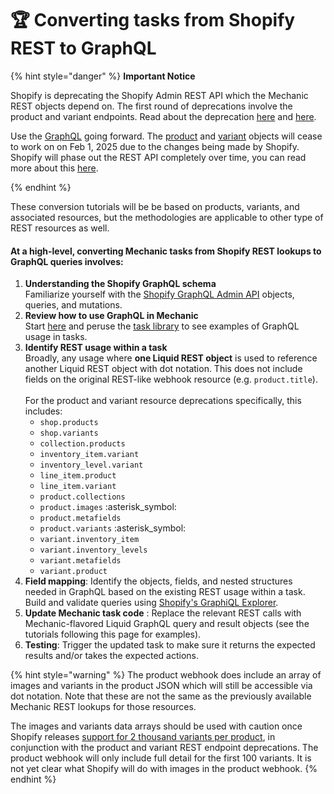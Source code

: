 # 🏆 Converting tasks from Shopify REST to GraphQL

{% hint style="danger" %}
**Important Notice**

Shopify is deprecating the Shopify Admin REST API which the Mechanic REST objects depend on. The first round of deprecations involve the product and variant endpoints. Read about the deprecation [here](https://shopify.dev/docs/apps/build/graphql/migrate/new-product-model#whats-changing) and [here](https://shopify.dev/docs/apps/build/graphql/migrate).

Use the [GraphQL](https://learn.mechanic.dev/core/actions/shopify#graphql) going forward. The [product](https://learn.mechanic.dev/platform/liquid/objects/shopify/product) and [variant](https://learn.mechanic.dev/platform/liquid/objects/shopify/variant) objects will cease to work on on Feb 1, 2025 due to the changes being made by Shopify. Shopify will phase out the REST API completely over time, you can read more about this [here](https://shopify.dev/docs/apps/build/graphql/migrate).


{% endhint %}

These conversion tutorials will be be based on products, variants, and associated resources, but the methodologies are applicable to other type of REST resources as well.

#### At a high-level, converting Mechanic tasks from Shopify REST lookups to GraphQL queries involves:

1. **Understanding the Shopify GraphQL schema**\
   Familiarize yourself with the [Shopify GraphQL Admin API](https://shopify.dev/docs/api/admin-graphql) objects, queries, and mutations.
2. **Review how to use GraphQL in Mechanic**\
   Start [here](https://learn.mechanic.dev/core/shopify/read/graphql-in-liquid) and peruse the [task library](../task-library/) to see examples of GraphQL usage in tasks.
3. **Identify REST usage within a task**\
   Broadly, any usage where **one Liquid REST object** is used to reference another Liquid REST object with dot notation. This does not include fields on the original REST-like webhook resource (e.g. `product.title`).\
   \
   For the product and variant resource deprecations specifically, this includes:
   * `shop.products`
   * `shop.variants`
   * `collection.products`
   * `inventory_item.variant`
   * `inventory_level.variant`
   * `line_item.product`
   * `line_item.variant`
   * `product.collections`
   * `product.images` :asterisk\_symbol:
   * `product.metafields`
   * `product.variants` :asterisk\_symbol:
   * `variant.inventory_item`
   * `variant.inventory_levels`
   * `variant.metafields`
   * `variant.product`
4. **Field mapping**: Identify the objects, fields, and nested structures needed in GraphQL based on the existing REST usage within a task. Build and validate queries using [Shopify's GraphiQL Explorer](../../platform/graphql/basics/shopify-admin-api-graphiql-explorer.md).
5. **Update Mechanic task code** : Replace the relevant REST calls with Mechanic-flavored Liquid GraphQL query and result objects (see the tutorials following this page for examples).
6. **Testing**: Trigger the updated task to make sure it returns the expected results and/or takes the expected actions.

{% hint style="warning" %}
The product webhook does include an array of images and variants in the product JSON which will still be accessible via dot notation. Note that these are not the same as the previously available Mechanic REST lookups for those resources.

The images and variants data arrays should be used with caution once Shopify releases [support for 2 thousand variants per product](https://shopify.dev/docs/apps/build/graphql/migrate/new-product-model#whats-changing), in conjunction with the product and variant REST endpoint deprecations. The product webhook will only include full detail for the first 100 variants. It is not yet clear what Shopify will do with images in the product webhook.
{% endhint %}
